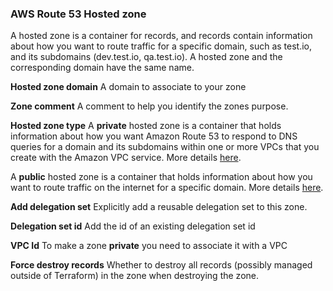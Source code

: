 ### AWS Route 53 Hosted zone

A hosted zone is a container for records, and records contain information about how you want to route traffic for a specific domain, such as test.io, and its subdomains (dev.test.io, qa.test.io). A hosted zone and the corresponding domain have the same name. 

**Hosted zone domain**
A domain to associate to your zone

**Zone comment**
A comment to help you identify the zones purpose.

**Hosted zone type**
A **private** hosted zone is a container that holds information about how you want Amazon Route 53 to respond to DNS queries for a domain and its subdomains within one or more VPCs that you create with the Amazon VPC service. More details [here](https://docs.aws.amazon.com/Route53/latest/DeveloperGuide/hosted-zones-private.html).

A **public** hosted zone is a container that holds information about how you want to route traffic on the internet for a specific domain. More details [here](https://docs.aws.amazon.com/Route53/latest/DeveloperGuide/AboutHZWorkingWith.html).

**Add delegation set**
Explicitly add a reusable delegation set to this zone.

**Delegation set id**
Add the id of an existing delegation set id

**VPC Id**
To make a zone **private** you need to associate it with a VPC

**Force destroy records**
Whether to destroy all records (possibly managed outside of Terraform) in the zone when destroying the zone.
